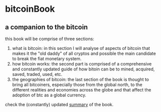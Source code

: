 # bitcoinBook
## a companion to the bitcoin
this book will be comprise of three sections:

1. what is bitcoin: in this section I will analyse of aspects of bitcoin that makes it the "old daddy" of all cryptos and possible the main candidate to break the fiat monetary system.
2. how bitcoin works: the second part is comprised of a comprehensive and constantly updated guide of how bitoin can be to mined, acquired, saved, traded, used, etc.
3. the geographies of bitcoin: the last section of the book is thought to bring all bitcoiners, especially those from the global north, to the different realities and economies across the globe and that affect the adoption of btc as a global currency.

check the (constantly) updated [summary](https://mszanon.github.io/bitcoinBook/summary.md) of the book.

